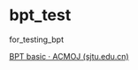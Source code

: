 # bpt_test
for_testing_bpt

[BPT basic · ACMOJ (sjtu.edu.cn)](https://acm.sjtu.edu.cn/OnlineJudge/problem/1872)